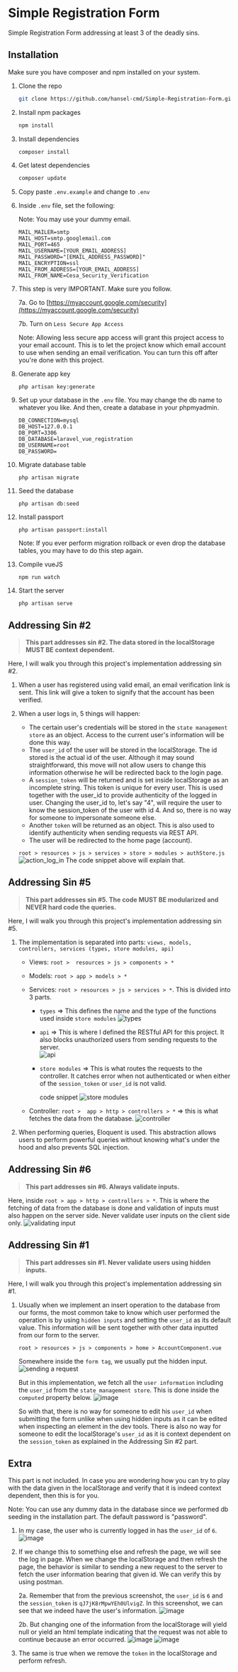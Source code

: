 # Simple Registration Form

Simple Registration Form addressing at least 3 of the deadly sins.

## Installation
Make sure you have composer and npm installed on your system.

1. Clone the repo
    
   ```bash
   git clone https://github.com/hansel-cmd/Simple-Registration-Form.git
   ```

2. Install npm packages

   ```bash
   npm install
   ```

3. Install dependencies
   ```bash
   composer install
   ```

4. Get latest dependencies
   ```bash
   composer update
   ```

5. Copy paste ```.env.example``` and change to ```.env```

6. Inside ```.env``` file, set the following:

   Note: You may use your dummy email.
   ```
   MAIL_MAILER=smtp
   MAIL_HOST=smtp.googlemail.com
   MAIL_PORT=465
   MAIL_USERNAME=[YOUR_EMAIL_ADDRESS]
   MAIL_PASSWORD="[EMAIL_ADDRESS_PASSWORD]"
   MAIL_ENCRYPTION=ssl
   MAIL_FROM_ADDRESS=[YOUR_EMAIL_ADDRESS]
   MAIL_FROM_NAME=Cesa_Security_Verification
   ```

7. This step is very IMPORTANT. Make sure you follow. 

   7a. Go to [https://myaccount.google.com/security](https://myaccount.google.com/security)

   7b. Turn on ```Less Secure App Access```

   Note: Allowing less secure app access will grant this project access to your email account. This is to let the project know which email account to use when sending an email verification. You can turn this off after you're done with this project.

8. Generate app key
   ```
   php artisan key:generate
   ```

9. Set up your database in the ```.env``` file. You may change the db name to whatever you like. And then, create a database in your phpmyadmin.
   ```
   DB_CONNECTION=mysql
   DB_HOST=127.0.0.1
   DB_PORT=3306
   DB_DATABASE=laravel_vue_registration
   DB_USERNAME=root
   DB_PASSWORD=
   ```

10. Migrate database table
    ```
    php artisan migrate
    ```

11. Seed the database
    ```
    php artisan db:seed
    ```

12. Install passport
    ```
    php artisan passport:install
    ```
    Note: If you ever perform migration rollback or even drop the database tables, you may have to do this step again.

13. Compile vueJS
    ```
    npm run watch
    ```

14. Start the server
    ```
    php artisan serve
    ```

## Addressing Sin #2
   > __This part addresses sin #2. The data stored in the localStorage MUST BE context dependent.__

Here, I will walk you through this project's implementation addressing sin #2.

1. When a user has registered using valid email, an email verification link is sent. This link will give a token to signify that the account has been verified.

2. When a user logs in, 5 things will happen:
 
   - The certain user's credentials will be stored in the ```state management store``` as an object. Access to the current user's information will be done this way.
   - The ```user_id``` of the user will be stored in the localStorage. The id stored is the actual id of the user. Although it may sound straightforward, this move will not allow users to change this information otherwise he will be redirected back to the login page.
   - A ```session_token``` will be returned and is set inside localStorage as an incomplete string. This token is unique for every user. This is used together with the user_id to provide authenticity of the logged in user. Changing the user_id  to, let's say "4", will require the user to know the session_token of the user with id 4. And so, there is no way for someone to impersonate someone else.
   - Another ```token``` will be returned as an object. This is also used to identify authenticity when sending requests via REST API.
   - The user will be redirected to the home page (account).

   ```root > resources > js > services > store > modules > authStore.js```
   ![action_log_in](https://user-images.githubusercontent.com/63908694/135712984-eaef9a15-4738-4972-b756-a471d629361c.png)
    The code snippet above will explain that. 

## Addressing Sin #5
   > __This part addresses sin #5. The code MUST BE modularized and NEVER hard code the queries.__

Here, I will walk you through this project's implementation addressing sin #5.

1. The implementation is separated into parts: ```views, models, controllers, services (types, store modules, api)```
       
    - Views: ```root >  resources > js > components > *```
    - Models: ```root > app > models > * ```
    - Services: ```root > resources > js > services > *```. This is divided into 3 parts.
         - ```types``` => This defines the name and the type of the functions used inside ``` store modules ```
![types](https://user-images.githubusercontent.com/63908694/135717069-004c8da5-9fb4-495f-b1fc-fe2be534fb2f.png)


         - ```api``` => This is where I defined the RESTful API for this project. It also blocks unauthorized users from sending requests to the server. <br />
![api](https://user-images.githubusercontent.com/63908694/135717098-dfa7dfbd-893c-4050-90f6-70ac3a4a61d8.png)

         - ```store modules``` => This is what routes the requests to the controller. It catches error when not authenticated or when either of the ```session_token``` or ``` user_id ``` is not valid.

           code snippet
![store modules](https://user-images.githubusercontent.com/63908694/135717117-9059e9b0-5c3c-43e4-8233-0e252bc63b21.png)

    - Controller: ```root >  app > http > controllers > *``` => this is what fetches the data from the database.
![controller](https://user-images.githubusercontent.com/63908694/135717336-15e3d3e9-cb71-41cc-bad7-87938be853a6.png)

2. When performing queries, Eloquent is used. This abstraction allows users to perform powerful queries without knowing what's under the hood and also prevents SQL injection.

## Addressing Sin #6
> __This part addresses sin #6. Always validate inputs.__

Here, inside ``` root > app > http > controllers > * ```. This is where the fetching of data from the database is done and validation of inputs must also happen on the server side. Never validate user inputs on the client side only.
![validating input](https://user-images.githubusercontent.com/63908694/135718135-a6ccedfc-9ff6-4f4a-bc3d-682b9001a85b.png)

## Addressing Sin #1
> __This part addresses sin #1. Never validate users using hidden inputs.__

Here, I will walk you through this project's implementation addressing sin #1.

1. Usually when we implement an insert operation to the database from our forms, the most common take to know which user performed the operation is by using ```hidden inputs``` and setting the ```user_id``` as its default value. This information will be sent together with other data inputted from our form to the server.

   ``` root > resources > js > components > home > AccountComponent.vue ``` 

   Somewhere inside the ```form tag```, we usually put the hidden input.
![sending a request](https://user-images.githubusercontent.com/63908694/135719094-681a3d3a-0615-44ae-b4a1-45f9c9b3bb54.png)

   But in this implementation, we fetch all the ```user information``` including the ```user_id``` from the ```state management store```. This is done inside the ```computed``` property below.
![image](https://user-images.githubusercontent.com/63908694/135718853-b81d82a7-2495-48e4-8bd0-d5f3d7c40dc2.png) 

   So with that, there is no way for someone to edit his ```user_id``` when submitting the form unlike when using hidden inputs as it can be edited when inspecting an element in the dev tools. There is also no way for someone to edit the localStorage's ```user_id``` as it is context dependent on the ```session_token``` as explained in the Addressing Sin #2 part.


## Extra
This part is not included. In case you are wondering how you can try to play with the data given in the localStorage and verify that it is indeed context dependent, then this is for you.

Note: You can use any dummy data in the database since we performed db seeding in the installation part. The default password is "password".

1. In my case, the user who is currently logged in has the ```user_id``` of ```6```. 
![image](https://user-images.githubusercontent.com/63908694/135719959-5de24ef4-edc6-4161-8a00-b21caa3334e7.png)

2. If we change this to something else and refresh the page, we will see the log in page. When we change the localStorage and then refresh the page, the behavior is similar to sending a new request to the server to fetch the user information bearing that given id. We can verify this by using postman. 

    2a. Remember that from the previous screenshot, the ```user_id``` is ```6``` and the ```session_token``` is ```qJ7jK8rMpwYEh0UlvigZ```. In this screenshot, we can see that we indeed have the user's information.
![image](https://user-images.githubusercontent.com/63908694/135720085-4a0db5b5-d953-4ffe-b782-6a732c89a27a.png)

    2b. But changing one of the information from the localStorage will yield null or yield an html template indicating that the request was not able to continue because an error occurred.
![image](https://user-images.githubusercontent.com/63908694/135720367-a1367906-99a9-4f1e-89aa-6099be5e92fb.png)
![image](https://user-images.githubusercontent.com/63908694/135720454-afdeaf47-c61a-4e36-b373-749980735e39.png)

3. The same is true when we remove the ```token``` in the localStorage and perform refresh.


